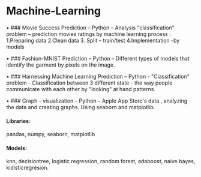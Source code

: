 # Machine-Learning


• ### Movie Success Prediction – Python –
               Analysis "classification" problem – prediction movies ratings by machine learning process :
                    1.Preparing data 2.Clean data 3. Split – train/test 4.Implementation -by models

• ### Fashion-MNIST Prediction – Python -
               Different types of models that identify the garment by pixels on the image.

• ### Harnessing Machine Learning Prediction – Python - 
              "Classification" problem - Classification between 3 different state - the way people communicate with each other by "looking" at hand patterns.

• ### Graph - visualization – Python –
              Apple App Store's data , analyzing the data and creating graphs. Using seaborn and matplotlib.




#### Libraries:
pandas, numpy, seaborn, matplotlib

#### Models: 
knn, decisiontree, logistic regression, random forest, adaboost, naive bayes, kidisticregresion.
